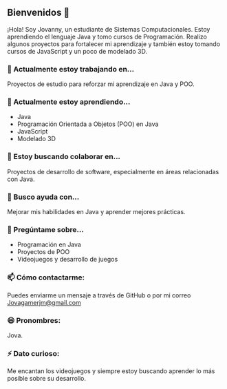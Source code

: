 ## Bienvenidos 👋

¡Hola! Soy Jovanny, un estudiante de Sistemas Computacionales. Estoy aprendiendo el lenguaje Java y tomo cursos de Programación. Realizo algunos proyectos para fortalecer mi aprendizaje y también estoy tomando cursos de JavaScript y un poco de modelado 3D.

### 🔭 Actualmente estoy trabajando en...
Proyectos de estudio para reforzar mi aprendizaje en Java y POO.

### 🌱 Actualmente estoy aprendiendo...
- Java
- Programación Orientada a Objetos (POO) en Java
- JavaScript
- Modelado 3D

### 👯 Estoy buscando colaborar en...
Proyectos de desarrollo de software, especialmente en áreas relacionadas con Java.

### 🤔 Busco ayuda con...
Mejorar mis habilidades en Java y aprender mejores prácticas.

### 💬 Pregúntame sobre...
- Programación en Java
- Proyectos de POO
- Videojuegos y desarrollo de juegos

### 📫 Cómo contactarme:
Puedes enviarme un mensaje a través de GitHub o por mi correo Jovagamerjm@gmail.com

### 😄 Pronombres:
Jova.

### ⚡ Dato curioso:
Me encantan los videojuegos y siempre estoy buscando aprender lo más posible sobre su desarrollo.
